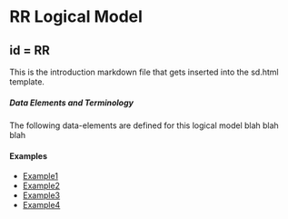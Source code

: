 # RR Logical Model

## id  =  RR


This is the introduction markdown file that gets inserted into the sd.html template.


##### Data Elements and Terminology


The following data-elements are defined for this logical model blah blah blah



#### Examples

- [Example1](RR-RR-genexample-1.json.html)
- [Example2](RR-RR-genexample-2.json.html)
- [Example3](RR-RR-genexample-3.json.html)
- [Example4](RR-RR-genexample-4.json.html)

